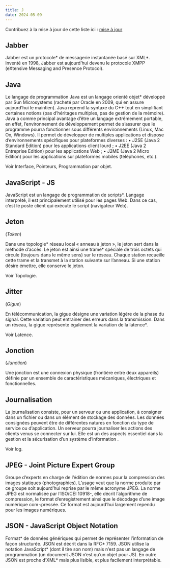```yaml
---
title: J
date: 2024-05-09
---
```


Contribuez à la mise à jour de cette liste ici : [mise à jour](https://github.com/M82-project/Dictionnaire_Cyber/)

## Jabber
Jabber est un protocole* de messagerie instantanée basé sur XML*. Inventé en 1998, Jabber est aujourd’hui devenu le protocole XMPP (eXtensive Messaging and Presence Protocol).

## Java
Le langage de programmation Java est un langage orienté objet* développé par Sun Microsystems (racheté par Oracle en 2009, qui en assure aujourd’hui le maintien). Java reprend la syntaxe du C++ tout en simplifiant certaines notions (pas d’héritages multiples, pas de gestion de la mémoire). Java a comme principal avantage d’être un langage extrêmement portable, en effet, l’environnement de développement permet de s’assurer que le programme pourra fonctionner sous différents environnements (Linux, Mac Ox, Windows). Il permet de développer de multiples applications et dispose d’environnements spécifiques pour plateformes diverses :
• J2SE (Java 2 Standard Edition) pour les applications client lourd ;
• J2EE (Java 2 Entreprise Edition) pour les applications Web ;
• J2ME (Java 2 Micro Edition) pour les applications sur plateformes mobiles (téléphones, etc.).

Voir Interface, Pointeurs, Programmation par objet.

## JavaScript - JS
JavaScript est un langage de programmation de scripts*. Langage interprété, il est principalement utilisé pour les pages Web. Dans ce cas, c’est le poste client qui exécute le script (navigateur Web).

## Jeton 
(*Token*)

Dans une topologie* réseau local « anneau à jeton », le jeton sert dans la méthode d’accès. Le jeton est ainsi une trame* spéciale de trois octets qui circule (toujours dans le même sens) sur le réseau. Chaque station recueille cette trame et la transmet à la station suivante sur l’anneau. Si une station désire émettre, elle conserve le jeton. 

Voir Topologie.

## Jitter
(*Gigue*)

En télécommunication, la gigue désigne une variation légère de la phase du signal. Cette variation peut entrainer des erreurs dans la transmission. Dans un réseau, la gigue représente également la variation de la latence*.

Voir Latence.

## Jonction
(*Junction*)

Une jonction est une connexion physique (frontière entre deux appareils) définie par un ensemble de caractéristiques mécaniques, électriques et fonctionnelles.

## Journalisation

La journalisation consiste, pour un serveur ou une application, à consigner dans un fichier ou dans un élément de stockage des données. Les données consignées peuvent être de différentes natures en fonction du type de service ou d’application. Un serveur pourra journaliser les actions des clients venus se connecter sur lui. Elle est un des aspects essentiel dans la gestion et la sécurisation d’un système d’information .

Voir log.

## JPEG - Joint Picture Expert Group
Groupe d’experts en charge de l’édition de normes pour la compression des images statiques (photographies). L’usage veut que la norme produite par ce groupe soit aujourd’hui reprise par le même acronyme JPEG.
La norme JPEG est normalisée par l’ISO/CEI 10918-, elle décrit l’algorithme de compression, le format d’enregistrement ainsi que le décodage d’une image numérique com¬pressée. Ce format est aujourd’hui largement rependu pour les images numériques.

## JSON - JavaScript Object Notation
Format* de données génériques qui permet de représenter l’information de façon structurée. JSON est décrit dans la RFC* 7159. JSON utilise la notation JavaScript* (dont il tire son nom) mais n’est pas un langage de programmation (un document JSON n’est qu’un objet pour JS). En outre JSON est proche d’XML* mais plus lisible, et plus facilement interprétable. 
